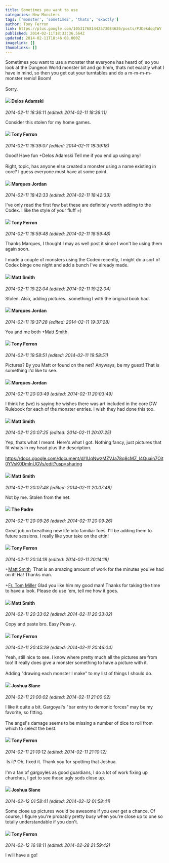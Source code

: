 ```yaml
---
title: Sometimes you want to use
categories: New Monsters
tags: ['monster', 'sometimes', 'thats', 'exactly']
author: Tony Ferron
link: https://plus.google.com/105317681442573084626/posts/PJDekdqqTWY
published: 2014-02-11T18:33:36.564Z
updated: 2014-02-11T18:46:08.000Z
imagelink: []
thumblinks: []
---
```


Sometimes you want to use a monster that everyone has heard of, so you look at the Dungeon World monster bit and go hmm, thats not exactly what I have in mind, so then you get out your turntables and do a m-m-m-m-monster remix! Boom!<br /><br />Sorry.
<div id='comment z12gu3hbqlrfzldo504chf4adumtsxiwtuw0k'>
  <h4><img src='{{site.baseurl}}//images/avatars/112189206383181484786_photo.jpg'> Delos Adamski</h4>
      <p><cite>2014-02-11 18:36:11 (edited: 2014-02-11 18:36:11)</cite></p>
        <p>Consider this stolen for my home games.</p>
</div>
        

<div id='comment z12gu3hbqlrfzldo504chf4adumtsxiwtuw0k'>
  <h4><img src='{{site.baseurl}}//images/avatars/105317681442573084626_photo.jpg'> Tony Ferron</h4>
      <p><cite>2014-02-11 18:39:07 (edited: 2014-02-11 18:39:18)</cite></p>
        <p>Good! Have fun +Delos Adamski Tell me if you end up using any!<br /><br />Right, topic, has anyone else created a monster using a name existing in core? I guess everyone must have at some point.</p>
</div>
        

<div id='comment z12gu3hbqlrfzldo504chf4adumtsxiwtuw0k'>
  <h4><img src='{{site.baseurl}}//images/avatars/114124925422808188628_photo.jpg'> Marques Jordan</h4>
      <p><cite>2014-02-11 18:42:33 (edited: 2014-02-11 18:42:33)</cite></p>
        <p>I&#39;ve only read the first few but these are definitely worth adding to the Codex. I like the style of your fluff =)</p>
</div>
        

<div id='comment z12gu3hbqlrfzldo504chf4adumtsxiwtuw0k'>
  <h4><img src='{{site.baseurl}}//images/avatars/105317681442573084626_photo.jpg'> Tony Ferron</h4>
      <p><cite>2014-02-11 18:59:48 (edited: 2014-02-11 18:59:48)</cite></p>
        <p>Thanks Marques, I thought I may as well post it since I won&#39;t be using them again soon.<br /><br />I made a couple of monsters using the Codex recently, I might do a sort of Codex binge one night and add a bunch I&#39;ve already made.</p>
</div>
        

<div id='comment z12gu3hbqlrfzldo504chf4adumtsxiwtuw0k'>
  <h4><img src='{{site.baseurl}}//images/avatars/114058978089705547111_photo.jpg'> Matt Smith</h4>
      <p><cite>2014-02-11 19:22:04 (edited: 2014-02-11 19:22:04)</cite></p>
        <p>Stolen. Also, adding pictures...something I with the original book had.</p>
</div>
        

<div id='comment z12gu3hbqlrfzldo504chf4adumtsxiwtuw0k'>
  <h4><img src='{{site.baseurl}}//images/avatars/114124925422808188628_photo.jpg'> Marques Jordan</h4>
      <p><cite>2014-02-11 19:37:28 (edited: 2014-02-11 19:37:28)</cite></p>
        <p>You and me both <span class="proflinkWrapper"><span class="proflinkPrefix">+</span><a class="proflink" href="https://plus.google.com/114058978089705547111" oid="114058978089705547111">Matt Smith</a></span>.</p>
</div>
        

<div id='comment z12gu3hbqlrfzldo504chf4adumtsxiwtuw0k'>
  <h4><img src='{{site.baseurl}}//images/avatars/105317681442573084626_photo.jpg'> Tony Ferron</h4>
      <p><cite>2014-02-11 19:58:51 (edited: 2014-02-11 19:58:51)</cite></p>
        <p>Pictures? By you Matt or found on the net? Anyways, be my guest! That is something I&#39;d like to see.</p>
</div>
        

<div id='comment z12gu3hbqlrfzldo504chf4adumtsxiwtuw0k'>
  <h4><img src='{{site.baseurl}}//images/avatars/114124925422808188628_photo.jpg'> Marques Jordan</h4>
      <p><cite>2014-02-11 20:03:49 (edited: 2014-02-11 20:03:49)</cite></p>
        <p>I think he (we) is saying he wishes there was art included in the core DW Rulebook for each of the monster entries. I wish they had done this too.</p>
</div>
        

<div id='comment z12gu3hbqlrfzldo504chf4adumtsxiwtuw0k'>
  <h4><img src='{{site.baseurl}}//images/avatars/114058978089705547111_photo.jpg'> Matt Smith</h4>
      <p><cite>2014-02-11 20:07:25 (edited: 2014-02-11 20:07:25)</cite></p>
        <p>Yep, thats what I meant. Here&#39;s what I got. Nothing fancy, just pictures that fit whats in my head plus the description.<br /><br /><a href="https://docs.google.com/document/d/1UqNwzMZVJa78q8cMZ_l4Quain7Oit0YVsK0DmlnUGVs/edit?usp=sharing" class="ot-anchor">https://docs.google.com/document/d/1UqNwzMZVJa78q8cMZ_l4Quain7Oit0YVsK0DmlnUGVs/edit?usp=sharing</a></p>
</div>
        

<div id='comment z12gu3hbqlrfzldo504chf4adumtsxiwtuw0k'>
  <h4><img src='{{site.baseurl}}//images/avatars/114058978089705547111_photo.jpg'> Matt Smith</h4>
      <p><cite>2014-02-11 20:07:48 (edited: 2014-02-11 20:07:48)</cite></p>
        <p>Not by me. Stolen from the net.</p>
</div>
        

<div id='comment z12gu3hbqlrfzldo504chf4adumtsxiwtuw0k'>
  <h4><img src='{{site.baseurl}}//images/avatars/102953378950954656315_photo.jpg'> The Padre</h4>
      <p><cite>2014-02-11 20:09:26 (edited: 2014-02-11 20:09:26)</cite></p>
        <p>Great job on breathing new life into familiar foes. I&#39;ll be adding them to future sessions. I really like your take on the ettin!</p>
</div>
        

<div id='comment z12gu3hbqlrfzldo504chf4adumtsxiwtuw0k'>
  <h4><img src='{{site.baseurl}}//images/avatars/105317681442573084626_photo.jpg'> Tony Ferron</h4>
      <p><cite>2014-02-11 20:14:18 (edited: 2014-02-11 20:14:18)</cite></p>
        <p><span class="proflinkWrapper"><span class="proflinkPrefix">+</span><a class="proflink" href="https://plus.google.com/114058978089705547111" oid="114058978089705547111">Matt Smith</a></span>  That is an amazing amount of work for the minutes you&#39;ve had on it! Ha! Thanks man.<br /><br /><span class="proflinkWrapper"><span class="proflinkPrefix">+</span><a class="proflink" href="https://plus.google.com/102953378950954656315" oid="102953378950954656315">Fr. Tom Miller</a></span> Glad you like him my good man! Thanks for taking the time to have a look. Please do use &#39;em, tell me how it goes.</p>
</div>
        

<div id='comment z12gu3hbqlrfzldo504chf4adumtsxiwtuw0k'>
  <h4><img src='{{site.baseurl}}//images/avatars/114058978089705547111_photo.jpg'> Matt Smith</h4>
      <p><cite>2014-02-11 20:33:02 (edited: 2014-02-11 20:33:02)</cite></p>
        <p>Copy and paste bro. Easy Peas-y.</p>
</div>
        

<div id='comment z12gu3hbqlrfzldo504chf4adumtsxiwtuw0k'>
  <h4><img src='{{site.baseurl}}//images/avatars/105317681442573084626_photo.jpg'> Tony Ferron</h4>
      <p><cite>2014-02-11 20:45:29 (edited: 2014-02-11 20:46:04)</cite></p>
        <p>Yeah, still nice to see. I know where pretty much all the pictures are from too! It really does give a monster something to have a picture with it.<br /><br />Adding &quot;drawing each monster I make&quot; to my list of things I should do.</p>
</div>
        

<div id='comment z12gu3hbqlrfzldo504chf4adumtsxiwtuw0k'>
  <h4><img src='{{site.baseurl}}//images/avatars/105734746085827798569_photo.jpg'> Joshua Slane</h4>
      <p><cite>2014-02-11 21:00:02 (edited: 2014-02-11 21:00:02)</cite></p>
        <p>I like it quite a bit. Gargoyal&#39;s &quot;bar entry to demonic forces&quot; may be my favorite, so fitting.<br /><br />The angel&#39;s damage seems to be missing a number of dice to roll from which to select the best. </p>
</div>
        

<div id='comment z12gu3hbqlrfzldo504chf4adumtsxiwtuw0k'>
  <h4><img src='{{site.baseurl}}//images/avatars/105317681442573084626_photo.jpg'> Tony Ferron</h4>
      <p><cite>2014-02-11 21:10:12 (edited: 2014-02-11 21:10:12)</cite></p>
        <p> Is it? Oh, fixed it. Thank you for spotting that Joshua.<br /><br />I&#39;m a fan of gargoyles as good guardians, I do a lot of work fixing up churches, I get to see those ugly sods close up.<br /></p>
</div>
        

<div id='comment z12gu3hbqlrfzldo504chf4adumtsxiwtuw0k'>
  <h4><img src='{{site.baseurl}}//images/avatars/105734746085827798569_photo.jpg'> Joshua Slane</h4>
      <p><cite>2014-02-12 01:58:41 (edited: 2014-02-12 01:58:41)</cite></p>
        <p>Some close up pictures would be awesome if you ever get a chance. Of course, I figure you&#39;re probably pretty busy when you&#39;re close up to one so totally understandable if you don&#39;t.</p>
</div>
        

<div id='comment z12gu3hbqlrfzldo504chf4adumtsxiwtuw0k'>
  <h4><img src='{{site.baseurl}}//images/avatars/105317681442573084626_photo.jpg'> Tony Ferron</h4>
      <p><cite>2014-02-12 16:18:11 (edited: 2014-02-28 21:59:42)</cite></p>
        <p>I will have a go!</p>
</div>
        